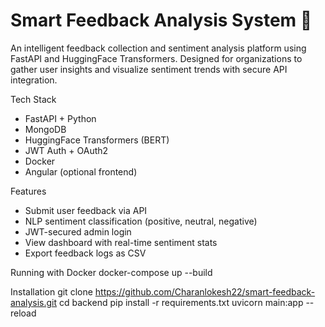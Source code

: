 # Smart Feedback Analysis System 🧠

An intelligent feedback collection and sentiment analysis platform using FastAPI and HuggingFace Transformers. Designed for organizations to gather user insights and visualize sentiment trends with secure API integration.

 Tech Stack
- FastAPI + Python
- MongoDB
- HuggingFace Transformers (BERT)
- JWT Auth + OAuth2
- Docker
- Angular (optional frontend)

 Features
- Submit user feedback via API
- NLP sentiment classification (positive, neutral, negative)
- JWT-secured admin login
- View dashboard with real-time sentiment stats
- Export feedback logs as CSV
  

 Running with Docker
 docker-compose up --build


 Installation
git clone https://github.com/Charanlokesh22/smart-feedback-analysis.git
cd backend
pip install -r requirements.txt
uvicorn main:app --reload
